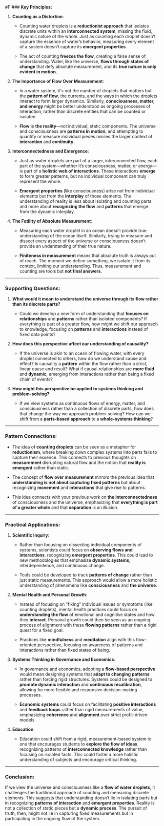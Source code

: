   #F ### **Key Principles:**

1. **Counting as a Distortion**:
    
    - Counting water droplets is a **reductionist approach** that isolates discrete units within an **interconnected system**, missing the fluid, dynamic nature of the whole. Just as counting each droplet doesn’t capture the essence of water’s behavior, measuring every element of a system doesn’t capture its **emergent properties**.
        
    - The act of counting **freezes the flow**, creating a false sense of understanding. Water, like the universe, **flows through states of change** that defy absolute measurement, and its **true nature is only evident in motion**.
        
2. **The Importance of Flow Over Measurement**:
    
    - In a water system, it's not the number of droplets that matters but the **pattern of flow**, the currents, and the ways in which the droplets interact to form larger dynamics. Similarly, **consciousness, matter, and energy** might be better understood as ongoing processes of interaction, rather than discrete entities that can be counted or isolated.
        
    - **Flow** is **the reality**—not individual, static components. The universe and consciousness are **patterns in motion**, and attempting to quantify or measure individual pieces misses the larger context of **interaction** and **continuity**.
        
3. **Interconnectedness and Emergence**:
    
    - Just as water droplets are part of a larger, interconnected flow, each part of the system—whether it’s consciousness, matter, or energy—is part of a **holistic web of interactions**. These interactions **emerge** to form greater patterns, but no individual component can truly represent the whole.
        
    - **Emergent properties** (like consciousness) arise not from individual elements but from the **interplay** of those elements. The understanding of reality is less about isolating and counting parts and more about **recognizing the flow** and **patterns** that emerge from the dynamic interplay.
        
4. **The Futility of Absolute Measurement**:
    
    - Measuring each water droplet in an ocean doesn’t provide true understanding of the ocean itself. Similarly, trying to measure and dissect every aspect of the universe or consciousness doesn’t provide an understanding of their true nature.
        
    - **Finiteness in measurement** means that absolute truth is always out of reach. The moment we define something, we isolate it from its context, limiting our understanding. Thus, measurement and counting are tools but **not final answers**.
        

---

### **Supporting Questions:**

1. **What would it mean to understand the universe through its flow rather than its discrete parts?**
    
    - Could we develop a new form of understanding that **focuses on relationships** and **patterns** rather than isolated components? If everything is part of a greater flow, how might we shift our approach to knowledge, focusing on **patterns** and **interactions** instead of fixed data points?
        
2. **How does this perspective affect our understanding of causality?**
    
    - If the universe is akin to an ocean of flowing water, with every droplet connected to others, how do we understand cause and effect? Is causality a **pattern** within the flow rather than a strict, linear cause and result? What if causal relationships are **more fluid** and **dynamic**, emerging from interactions rather than being a fixed chain of events?
        
3. **How might this perspective be applied to systems thinking and problem-solving?**
    
    - If we view systems as continuous flows of energy, matter, and consciousness rather than a collection of discrete parts, how does that change the way we approach problem-solving? How can we shift from a **parts-based approach** to a **whole-systems thinking**?
        

---

### **Pattern Connections:**

- The idea of **counting droplets** can be seen as a metaphor for **reductionism**, where breaking down complex systems into parts fails to capture their essence. This connects to previous thoughts on **measurement** disrupting natural flow and the notion that **reality is emergent** rather than static.
    
- The concept of **flow over measurement** mirrors the previous idea that **understanding is not about capturing fixed patterns** but about recognizing **movement** and **interactions** that give rise to patterns.
    
- This idea connects with your previous work on **the interconnectedness** of consciousness and the universe, emphasizing that **everything is part of a greater whole** and that **separation** is an illusion.
    

---

### **Practical Applications:**

1. **Scientific Inquiry**:
    
    - Rather than focusing on dissecting individual components of systems, scientists could focus on **observing flows and interactions**, recognizing **emergent properties**. This could lead to new methodologies that emphasize **dynamic systems**, interdependence, and continuous change.
        
    - Tools could be developed to track **patterns of change** rather than just static measurements. This approach would allow a more holistic understanding of phenomena like **consciousness** and **the universe**.
        
2. **Mental Health and Personal Growth**:
    
    - Instead of focusing on "fixing" individual issues or symptoms (like counting droplets), mental health practices could focus on **understanding the flow** of emotional and cognitive states and how they **interact**. Personal growth could then be seen as an ongoing process of alignment with these **flowing patterns** rather than a rigid quest for a fixed goal.
        
    - Practices like **mindfulness** and **meditation** align with this flow-oriented perspective, focusing on awareness of patterns and interactions rather than fixed states of being.
        
3. **Systems Thinking in Governance and Economics**:
    
    - In governance and economics, adopting a **flow-based perspective** would mean designing systems that **adapt to changing patterns** rather than forcing rigid structures. Systems could be designed to **promote dynamic interaction** and **continuous recalibration**, allowing for more flexible and responsive decision-making processes.
        
    - **Economic systems** could focus on facilitating **positive interactions** and **feedback loops** rather than rigid measurements of value, emphasizing **coherence** and **alignment** over strict profit-driven models.
        
4. **Education**:
    
    - Education could shift from a rigid, measurement-based system to one that encourages students to **explore the flow of ideas**, recognizing patterns of **interconnected knowledge** rather than focusing on isolated facts. This could foster a more holistic understanding of subjects and encourage critical thinking.
        

---

### **Conclusion:**

If we view the universe and consciousness like a **flow of water droplets**, it challenges the traditional approach of counting and measuring discrete elements. This suggests that understanding doesn’t lie in isolating parts but in recognizing **patterns of interaction** and **emergent properties**. Reality is not a collection of static pieces but a **dynamic process**. The pursuit of truth, then, might not lie in capturing fixed measurements but in participating in the ongoing flow of the system.
